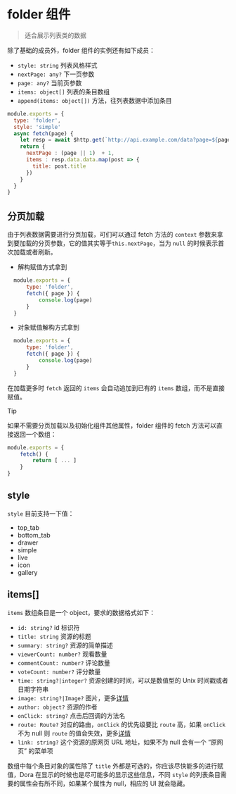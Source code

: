# folder 组件
> 适合展示列表类的数据

除了基础的成员外，folder 组件的实例还有如下成员：
 - `style: string` 列表风格样式
 - `nextPage: any?` 下一页参数
 - `page: any?` 当前页参数
 - `items: object[]` 列表的条目数组
 - `append(items: object[])` 方法，往列表数据中添加条目
  
```javascript
module.exports = {
  type: 'folder',
  style: 'simple'
  async fetch(page) {
    let resp = await $http.get(`http://api.example.com/data?page=${page || 1}`)
    return {
      nextPage : (page || 1)  + 1,
      items : resp.data.data.map(post => {
        title: post.title
      })
    }
  }
}
```
## 分页加载

由于列表数据需要进行分页加载，可们可以通过 fetch 方法的 `context` 参数来拿到要加载的分页参数，它的值其实等于`this.nextPage`，当为 `null` 的时候表示首次加载或者刷新。  

- 解构赋值方式拿到
```javascript
  module.exports = {
      type: 'folder',
      fetch({ page }) {
          console.log(page)
      }
  }
```
- 对象赋值解构方式拿到
```javascript
  module.exports = {
      type: 'folder',
      fetch({ page }) {
          console.log(page)
      }
  }
```
在加载更多时 `fetch` 返回的 `items` 会自动追加到已有的 `items` 数组，而不是直接赋值。

> [!TIP]
> 如果不需要分页加载以及初始化组件其他属性，folder 组件的 fetch 方法可以直接返回一个数组：
> ```javascript
> module.exports = {
>     fetch() {
>         return [ ... ]
>     }
> }
> ```
## style
`style` 目前支持一下值：
  - top_tab
  - bottom_tab
  - drawer
  - simple
  - live
  - icon
  - gallery

## items[]
`items` 数组条目是一个 object，要求的数据格式如下：
 - `id: string?` id 标识符
 - `title: string` 资源的标题
 - `summary: string?` 资源的简单描述
 - `viewerCount: number?` 观看数量
 - `commentCount: number?` 评论数量
 - `voteCount: number?` 评分数量
 - `time: string?|integer?` 资源创建的时间，可以是数值型的 Unix 时间戳或者日期字符串
 - `image: string?|Image?` 图片，更多[详情](/api/struct#image)
 - `author: object?` 资源的作者
 - `onClick: string?` 点击后回调的方法名
 - `route: Route?` 对应的路由，`onClick` 的优先级要比 `route` 高，如果 `onClick` 不为 null 则 `route` 的值会失效，更多[详情](/api/struct#route)
 - `link: string?` 这个资源的原网页 URL 地址，如果不为 null 会有一个 “原网页” 的菜单项

数组中每个条目对象的属性除了 `title` 外都是可选的，你应该尽快能多的进行赋值，Dora 在显示的时候也是尽可能多的显示这些信息，不同 `style` 的列表条目需要的属性会有所不同，如果某个属性为 null，相应的 UI 就会隐藏。
